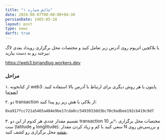 ```yaml
---
title: "چالش شماره ۱"
date: 2024-08-07T00:00:00+04:30
persianDate: 1403-05-18
layout: post
type: news
darft: true
---
```

با بلاکچین اتریوم روی آدرس زیر تعامل کنید و مختصات محل برگزاری رویداد بعدی لاگ بیرجند رو به دست بیارید:

https://web3.birjandlug.workers.dev

### مراحل
۱. از کتابخونه web3 پایتون یا هر روش دیگری برای ارتباط با آدرس بالا استفاده کنید. ([نمونه](https://web3py.readthedocs.io/en/stable/web3.eth.html#web3.eth.Eth.get_block))

۲. دو transaction از بلاکی با هش زیر رو پیدا کنید:
```sh
0xa917fcc721a5465a484e9be17cda0cc5493933dd3bc70c9adbee192cb419c9d7
```

۳. تقسیم مقدار عددیِ هر کدوم از این دو transaction بر 10ᴺ، مختصات محل برگزاری ست (latitude و longtitude). سعی کنید با کم و زیاد کردن مقدار N و بررسی‌ش روی [نقشه](https://www.openstreetmap.org) محل برگزاری رو کشف کنید.
